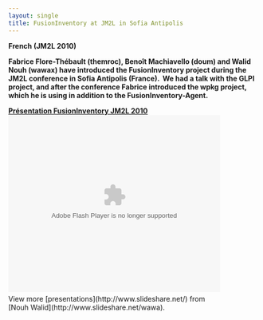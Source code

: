 ```yaml
---
layout: single
title: FusionInventory at JM2L in Sofia Antipolis
---
```


<strong>French (JM2L 2010)</strong>

<strong>Fabrice Flore-Thébault (themroc), Benoît Machiavello (doum) and Walid Nouh (wawax) have introduced the FusionInventory project during the JM2L conference in Sofia Antipolis (France).  We had a talk with the GLPI project, and after the conference Fabrice introduced the wpkg project, which he is using in addition to the FusionInventory-Agent.</strong>
<div id="__ss_5929221" style="width: 425px;"><strong><a title="Présentation FusionInventory JM2L 2010" href="http://www.slideshare.net/wawa/jm2-l">Présentation FusionInventory JM2L 2010</a></strong><object id="__sse5929221" classid="clsid:d27cdb6e-ae6d-11cf-96b8-444553540000" width="425" height="355" codebase="http://download.macromedia.com/pub/shockwave/cabs/flash/swflash.cab#version=6,0,40,0"><param name="allowFullScreen" value="true" /><param name="allowScriptAccess" value="always" /><param name="src" value="http://static.slidesharecdn.com/swf/ssplayer2.swf?doc=jm2l-101127022210-phpapp02&amp;stripped_title=jm2-l&amp;userName=wawa" /><param name="name" value="__sse5929221" /><param name="allowfullscreen" value="true" /><embed id="__sse5929221" type="application/x-shockwave-flash" width="425" height="355" src="http://static.slidesharecdn.com/swf/ssplayer2.swf?doc=jm2l-101127022210-phpapp02&amp;stripped_title=jm2-l&amp;userName=wawa" name="__sse5929221" allowscriptaccess="always" allowfullscreen="true"></embed></object>
<div style="padding: 5px 0 12px;">View more [presentations](http://www.slideshare.net/) from [Nouh Walid](http://www.slideshare.net/wawa).</div>
</div>
